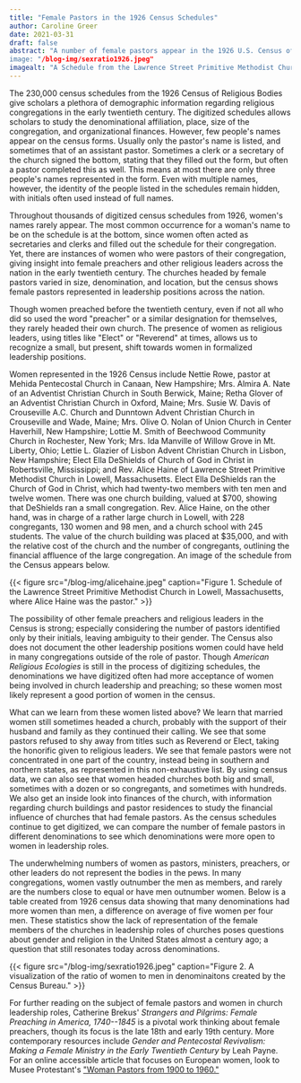 ```yaml
---
title: "Female Pastors in the 1926 Census Schedules"
author: Caroline Greer
date: 2021-03-31
draft: false
abstract: "A number of female pastors appear in the 1926 U.S. Census of Religious Bodies. This post seeks to explore these women and the questions we can ask and answer about women in the census.  
image: "/blog-img/sexratio1926.jpeg"
imagealt: "A Schedule from the Lawrence Street Primitive Methodist Church in Lowell, Massachusetts, where Alice Haine pastored."
---
```


The 230,000 census schedules from the 1926 Census of Religious Bodies give scholars a plethora of demographic information regarding religious congregations in the early twentieth century. The digitized schedules allows scholars to study the denominational affiliation, place, size of the congregation, and organizational finances. However, few people's names appear on the census forms. Usually only the pastor's name is listed, and sometimes that of an assistant pastor. Sometimes a clerk or a secretary of the church signed the bottom, stating that they filled out the form, but often a pastor completed this as well. This means at most there are only three people's names represented in the form. Even with multiple names, however, the identity of the people listed in the schedules remain hidden, with initials often used instead of full names. 

Throughout thousands of digitized census schedules from 1926, women's names rarely appear. The most common occurrence for a woman's name to be on the schedule is at the bottom, since women often acted as secretaries and clerks and filled out the schedule for their congregation. Yet, there are instances of women who were pastors of their congregation, giving insight into female preachers and other religious leaders across the nation in the early twentieth century.  The churches headed by female pastors varied in size, denomination, and location, but the census  shows female pastors represented in leadership positions across the nation.
 
Though women preached before the twentieth century, even if not all who did so used the word "preacher" or a similar designation for themselves, they rarely headed their own church. The presence of women as religious leaders, using titles like "Elect" or "Reverend" at times, allows us to recognize a small, but present, shift towards women in formalized leadership positions. 

Women represented in the 1926 Census include Nettie Rowe, pastor at Mehida Pentecostal Church in Canaan, New Hampshire; Mrs. Almira A. Nate of an Adventist Christian Church in South Berwick, Maine; Retha Glover of an Adventist Christian Church in Oxford, Maine; Mrs. Susie W. Davis of Crouseville A.C. Church and Dunntown Advent Christian Church in Crouseville and Wade, Maine; Mrs. Olive O. Nolan of Union Church in Center Haverhill, New Hampshire; Lottie M. Smith of Beechwood Community Church in Rochester, New York; Mrs. Ida Manville of Willow Grove in Mt. Liberty, Ohio; Lettie L. Glazier of Lisbon Advent Christian Church in Lisbon, New Hampshire; Elect Ella DeShields of Church of God in Christ in Robertsville, Mississippi; and Rev. Alice Haine of Lawrence Street Primitive Methodist Church in Lowell, Massachusetts. Elect Ella DeShields ran the Church of God in Christ, which had twenty-two members with ten men and twelve women. There was one church building, valued at $700, showing that DeShields ran a small congregation. Rev. Alice Haine, on the other hand, was in charge of a rather large church in Lowell, with 228 congregants, 130 women and 98 men, and a church school with 245 students. The value of the church building was placed at $35,000, and with the relative cost of the church and the number of congregants, outlining the financial affluence of the large congregation. An image of the schedule from the Census appears below.

{{< figure src="/blog-img/alicehaine.jpeg" caption="Figure 1. Schedule of the Lawrence Street Primitive Methodist Church in Lowell, Massachusetts, where Alice Haine was the pastor." >}}

The possibility of other female preachers and religious leaders in the Census is strong; especially considering the number of pastors identified only by their initials, leaving ambiguity to their gender. The Census also does not document the other leadership positions women could have held in many congregations outside of the role of pastor. Though *American Religious Ecologies* is still in the process of digitizing schedules, the denominations we have digitized often had more acceptance of women being involved in church leadership and preaching; so these women most likely represent a good portion of women in the census.

What can we learn from these women listed above? We learn that married women still sometimes headed a church, probably with the support of their husband and family as they continued their calling. We see that some pastors refused to shy away from titles such as Reverend or Elect, taking the honorific given to religious leaders. We see that female pastors were not concentrated in one part of the country, instead being in southern and northern states, as represented in this non-exhaustive list. By using census data, we can also see that women headed churches both big and small, sometimes with a dozen or so congregants, and sometimes with hundreds. We also get an inside look into finances of the church, with information regarding church buildings and pastor residences to study the financial influence of churches that had female pastors. As the census schedules continue to get digitized, we can compare the number of female pastors in different denominations to see which denominations were more open to women in leadership roles. 

The underwhelming numbers of women as pastors, ministers, preachers, or other leaders do not represent the bodies in the pews. In many congregations, women vastly outnumber the men as members, and rarely are the numbers close to equal or have men outnumber women. Below is a table created from 1926 census data  showing that many denominations had more women than men, a difference on average of five women per four men. These statistics show the lack of representation of the female members of the churches in leadership roles of churches poses questions about gender and religion in the United States almost a century ago; a question that still resonates today across denominations. 

{{< figure src="/blog-img/sexratio1926.jpeg" caption="Figure 2. A visualization of the ratio of women to men in denominaitons created by the Census Bureau." >}}

For further reading on the subject of female pastors and women in church leadership roles, Catherine Brekus' *Strangers and Pilgrims: Female Preaching in America, 1740--1845* is a pivotal work thinking about female preachers, though its focus is the late 18th and early 19th century. More contemporary resources include *Gender and Pentecostal Revivalism: Making a Female Ministry in the Early Twentieth Century* by Leah Payne. For an online accessible article that focuses on European women, look to Musee Protestant's ["Woman Pastors from 1900 to 1960."](https://museeprotestant.org/en/notice/women-pastors-from-1900-to-1960/)

